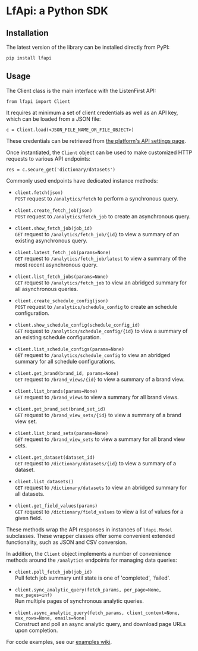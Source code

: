 
LfApi: a Python SDK
=====

Installation
------------

The latest version of the library can be installed directly from PyPI:

    pip install lfapi

Usage
-----

The Client class is the main interface with the ListenFirst API:

    from lfapi import Client

It requires at minimum a set of client credentials as well as an API key, which
can be loaded from a JSON file:

    c = Client.load(<JSON_FILE_NAME_OR_FILE_OBJECT>)

These credentials can be retrieved from [the platform's API settings page](
https://app.listenfirstmedia.com/#api).

Once instantiated, the `Client` object can be used to make customized HTTP requests to various API endpoints:

    res = c.secure_get('dictionary/datasets')

Commonly used endpoints have dedicated instance methods:
* `client.fetch(json)`  
    `POST` request to `/analytics/fetch` to perform a synchronous query.
 
* `client.create_fetch_job(json)`  
    `POST` request to `/analytics/fetch_job` to create an asynchronous query.

* `client.show_fetch_job(job_id)`  
    `GET` request to `/analytics/fetch_job/{id}` to view a summary of an
    existing asynchronous query. 
  
* `client.latest_fetch_job(params=None)`  
    `GET` request to `/analytics/fetch_job/latest` to view a summary of the most
    recent asynchronous query.

* `client.list_fetch_jobs(params=None)`  
    `GET` request to `/analytics/fetch_job` to view an abridged summary for all
    asynchronous queries.
 
* `client.create_schedule_config(json)`  
    `POST` request to `/analytics/schedule_config` to create an schedule
    configuration.
 
* `client.show_schedule_config(schedule_config_id)`  
    `GET` request to `/analytics/schedule_config/{id}` to view a summary of an
    existing schedule configuration.
 
* `client.list_schedule_configs(params=None)`  
    `GET` request to `/analytics/schedule_config` to view an abridged summary
    for all schedule configurations.
 
* `client.get_brand(brand_id, params=None)`  
    `GET` request to `/brand_views/{id}` to view a summary of a brand view.

* `client.list_brands(params=None)`  
    `GET` request to `/brand_views` to view a summary for all brand views.
 
* `client.get_brand_set(brand_set_id)`  
    `GET` request to `/brand_view_sets/{id}` to view a summary of a brand view
    set.
 
* `client.list_brand_sets(params=None)`  
    `GET` request to `/brand_view_sets` to view a summary for all brand view
    sets.
 
* `client.get_dataset(dataset_id)`  
    `GET` request to `/dictionary/datasets/{id}` to view a summary of a dataset.
 
* `client.list_datasets()`  
    `GET` request to `/dictionary/datasets` to view an abridged summary for all
     datasets.
 
* `client.get_field_values(params)`  
    `GET` request to `/dictionary/field_values` to view a list of values for a
    given field.

These methods wrap the API responses in instances of `lfapi.Model` subclasses.
These wrapper classes offer some convenient extended functionality, such as
JSON and CSV conversion.

In addition, the `Client` object implements a number of convenience methods
around the `/analytics` endpoints for managing data queries:
* `client.poll_fetch_job(job_id)`  
    Pull fetch job summary until state is one of 'completed', 'failed'.

* `client.sync_analytic_query(fetch_params, per_page=None, max_pages=inf)`  
    Run multiple pages of synchronous analytic queries.

* `client.async_analytic_query(fetch_params, client_context=None, max_rows=None, emails=None)`  
    Construct and poll an async analytic query, and download page URLs upon
    completion.

For code examples, see our [examples wiki](
https://github.com/ListenFirstMedia/lf-api-examples/wiki/Using-the-ListenFirst-API-Python-SDK).
